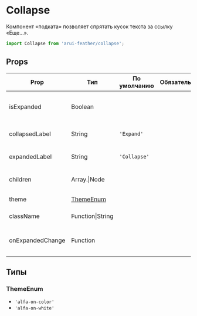 # Collapse

Компонент «подката» позволяет спрятать кусок текста за ссылку «Еще...».

```javascript
import Collapse from 'arui-feather/collapse';
```




## Props


| Prop  | Тип  | По умолчанию | Обязательный | Описание |
| ----- | ---- | ------------ | ------------ |----------|
| isExpanded | Boolean |  |  | Управление состоянием `expand`/`collapse` компонента |
| collapsedLabel | String | `'Expand'`  |  | Текст ссылки в `expand` состоянии |
| expandedLabel | String | `'Collapse'`  |  | Текст ссылки в `collapse` состоянии |
| children | Array.<Node>\|Node |  |  | Дочерние элементы `Collapse` |
| theme | [ThemeEnum](#ThemeEnum) |  |  | Тема компонента |
| className | Function\|String |  |  | Дополнительный класс |
| onExpandedChange | Function |  |  | Обработчик смены состояния `expand`/`collapse` |







## Типы






### <a id="ThemeEnum"></a>ThemeEnum

 * `'alfa-on-color'`
 * `'alfa-on-white'`



